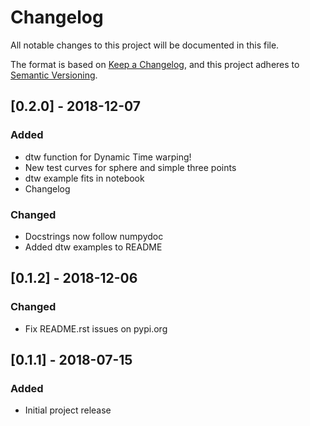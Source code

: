 # Changelog
All notable changes to this project will be documented in this file.

The format is based on [Keep a Changelog](https://keepachangelog.com/en/1.0.0/),
and this project adheres to [Semantic Versioning](https://semver.org/spec/v2.0.0.html).

## [0.2.0] - 2018-12-07
### Added
- dtw function for Dynamic Time warping!
- New test curves for sphere and simple three points
- dtw example fits in notebook
- Changelog
### Changed
- Docstrings now follow numpydoc
- Added dtw examples to README

## [0.1.2] - 2018-12-06
### Changed
- Fix README.rst issues on pypi.org

## [0.1.1] - 2018-07-15
### Added
- Initial project release